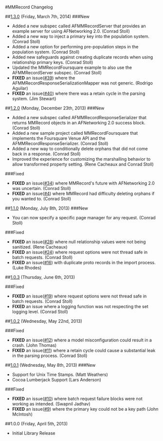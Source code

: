 #MMRecord Changelog

##[1.3.0](https://github.com/mutualmobile/MMRecord/issues?milestone=6&state=closed) (Friday, March 7th, 2014)
###New
* Added a new subspec called AFMMRecordServer that provides an example server for using AFNetworking 2.0. (Conrad Stoll)
* Added a new way to inject a primary key into the population system. (Conrad Stoll)
* Added a new option for performing pre-population steps in the population system. (Conrad Stoll)
* Added new safeguards against creating duplicate records when using relationship primary keys. (Conrad Stoll)
* Updated the MMRecordFoursquare example to also use the AFMMRecordServer subspec. (Conrad Stoll)
* **FIXED** an issue([#39](https://github.com/mutualmobile/MMRecord/issues/39)) where the AFMMRecordResponseSerializationMapper was not generic. (Rodrigo Aguilar)
* **FIXED** an issue([#40](https://github.com/mutualmobile/MMRecord/issues/39)) where there was a retain cycle in the parsing system. (Jim Stewart)

##[1.2.0](https://github.com/mutualmobile/MMRecord/issues?milestone=5&state=closed) (Monday, December 23th, 2013)
###New
* Added a new subspec called AFMMRecordResponseSerializer that returns MMRecord objects in an AFNetworking 2.0 success block. (Conrad Stoll)
* Added a new sample project called MMRecordFoursquare that implements the Foursquare Venue API and the AFMMRecordResponseSerializer. (Conrad Stoll)
* Added a new way to conditionally delete orphans that did not come back in a response. (Conrad Stoll)
* Improved the experience for customizing the marshalling behavior to allow transformed property setting. (Rene Cacheaux and Conrad Stoll)

###Fixed
* **FIXED** an issue([#34](https://github.com/mutualmobile/MMRecord/issues/34)) where MMRecord's future with AFNetworking 2.0 was uncertain. (Conrad Stoll)
* **FIXED** an issue([#4](https://github.com/mutualmobile/MMRecord/issues/4)) where MMRecord had difficulty deleting orphans if you wanted to. (Conrad Stoll)

##[1.1.0](https://github.com/mutualmobile/MMRecord/issues?milestone=4&state=closed) (Monday, July 8th, 2013)
###New
* You can now specify a specific page manager for any request. (Conrad Stoll)

###Fixed
* **FIXED** an issue([#28](https://github.com/mutualmobile/MMRecord/pull/28)) where null relationship values were not being sanitized. (Rene Cacheaux)
* **FIXED** an issue([#24](https://github.com/mutualmobile/MMRecord/pull/24)) where request options were not thread safe in batch requests. (Conrad Stoll)
* **FIXED** an issue([#16](https://github.com/mutualmobile/MMRecord/issues/16)) with duplicate proto records in the import process. (Luke Rhodes)

##[1.0.3](https://github.com/mutualmobile/MMRecord/issues?milestone=3&state=closed) (Thursday, June 6th, 2013)

###Fixed
* **FIXED** an issue([#19](https://github.com/mutualmobile/MMRecord/pull/19)) where request options were not thread safe in batch requests. (Conrad Stoll)
* **FIXED** an issue where a logging function was not respecting the set logging level. (Conrad Stoll)

##[1.0.2](https://github.com/mutualmobile/MMRecord/issues?milestone=2&state=closed) (Wednesday, May 22nd, 2013)

###Fixed
* **FIXED** an issue([#12](https://github.com/mutualmobile/MMRecord/pull/12)) where a model misconfiguration could result in a crash. (John Thomas)
* **FIXED** an issue([#11](https://github.com/mutualmobile/MMRecord/pull/11)) where a retain cycle could cause a substantial leak in the parsing process. (Conrad Stoll)

##[1.0.1](https://github.com/mutualmobile/MMRecord/issues?milestone=1&state=closed) (Wednesday, May 8th, 2013)
###New
* Support for Unix Time Stamps. (Matt Weathers)
* Cocoa Lumberjack Support (Lars Anderson)

###Fixed
* **FIXED** an issue([#10](https://github.com/mutualmobile/MMRecord/pull/10)) where batch request failure blocks were not working as intended. (Swapnil Jadhav)
* **FIXED** an issue([#9](https://github.com/mutualmobile/MMRecord/pull/9)) where the primary key could not be a key path (John McIntosh)

##1.0.0 (Friday, April 5th, 2013)
 * Initial Library Release